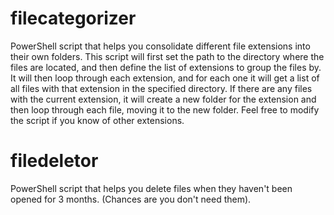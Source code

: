 # filecategorizer
PowerShell script that helps you consolidate different file extensions into their own folders.
This script will first set the path to the directory where the files are located, and then define the list of extensions to group the files by. It will then loop through each extension, and for each one it will get a list of all files with that extension in the specified directory. If there are any files with the current extension, it will create a new folder for the extension and then loop through each file, moving it to the new folder. Feel free to modify the script if you know of other extensions.


# filedeletor
PowerShell script that helps you delete files when they haven't been opened for 3 months. (Chances are you don't need them).
